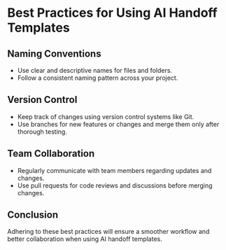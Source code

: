 # Best Practices for Using AI Handoff Templates

## Naming Conventions
- Use clear and descriptive names for files and folders.
- Follow a consistent naming pattern across your project.

## Version Control
- Keep track of changes using version control systems like Git.
- Use branches for new features or changes and merge them only after thorough testing.

## Team Collaboration
- Regularly communicate with team members regarding updates and changes.
- Use pull requests for code reviews and discussions before merging changes.

## Conclusion
Adhering to these best practices will ensure a smoother workflow and better collaboration when using AI handoff templates.